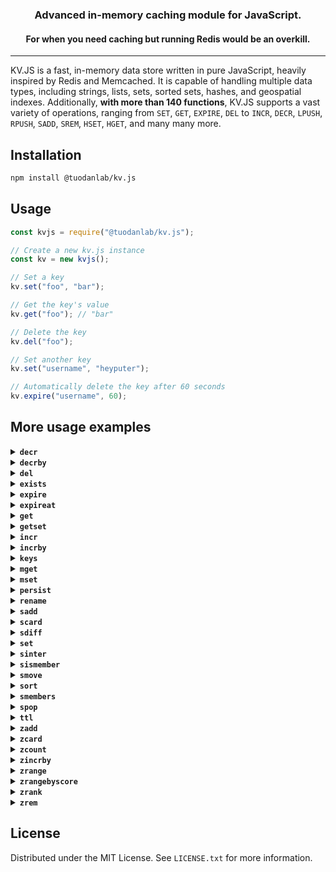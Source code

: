 <h3 align="center">Advanced in-memory caching module for JavaScript.</h3>
<h4 align="center">For when you need caching but running Redis would be an overkill.</h4>
<hr>

KV.JS is a fast, in-memory data store written in pure JavaScript, heavily inspired by Redis and Memcached. It is capable of handling multiple data types, including strings, lists, sets, sorted sets, hashes, and geospatial indexes. Additionally, **with more than 140 functions**, KV.JS supports a vast variety of operations, ranging from `SET`, `GET`, `EXPIRE`, `DEL` to `INCR`, `DECR`, `LPUSH`, `RPUSH`, `SADD`, `SREM`, `HSET`, `HGET`, and many many more.

## Installation

```bash
npm install @tuodanlab/kv.js
```

## Usage

```javascript
const kvjs = require("@tuodanlab/kv.js");

// Create a new kv.js instance
const kv = new kvjs();

// Set a key
kv.set("foo", "bar");

// Get the key's value
kv.get("foo"); // "bar"

// Delete the key
kv.del("foo");

// Set another key
kv.set("username", "heyputer");

// Automatically delete the key after 60 seconds
kv.expire("username", 60);
```

## More usage examples

<details>
  <summary><strong><code>decr</code></strong></summary>

```javascript
// Assuming the key 'counter' has been set, decrement the value of the key by 1
kv.decr("counter");
```

</details>

<details>
  <summary><strong><code>decrby</code></strong></summary>

```javascript
// Assuming the key 'counter' has been set, decrement the value of the key by 5 (output: -5)
kv.decrby("counter", 5);

// Assuming the key 'counter' has been set, decrement the value of the key by -3 (output: 3)
kv.decrby("counter", -3);

// Assuming the key 'counter' has been set, decrement the value of the key by 10 (output: -7)
kv.decrby("counter", 10);

// Assuming the key 'counter' has been set, decrement the value of the key by 0 (output: 0)
kv.decrby("counter", 0);

// Assuming the key 'counter' has been set, decrement the value of the key by -7 (output: 4)
kv.decrby("counter", -7);
```

</details>

<details>
  <summary><strong><code>del</code></strong></summary>

Delete specified key(s). If a key does not exist, it is ignored.

```javascript
// Delete a single key ("key1"), returns 1 if the key was deleted, 0 if it did not exist or has expired.
kv.del("key1");

// Delete multiple keys ("key2" and "key3"), returns the number of keys deleted (0, 1, or 2) depending on which keys existed and were not expired.
kv.del("key2", "key3");

// Attempt to delete a non-existent key ("nonExistentKey"), returns 0 since the key does not exist.
kv.del("nonExistentKey");

// Attempt to delete an expired key ("expiredKey"), returns 0 if the key has expired.
kv.del("expiredKey");

// Delete multiple keys ("key4", "key5", "key6"), returns the number of keys deleted (0 to 3) depending on which keys existed and were not expired.
kv.del("key4", "key5", "key6");
```

</details>

<details>
  <summary><strong><code>exists</code></strong></summary>

Check if one or more keys exist.

```javascript
// Check if a single key ("key1") exists, returns 1 if the key exists and is not expired, 0 otherwise.
kv.exists("key1");

// Check if multiple keys ("key2" and "key3") exist, returns the number of existing keys (0, 1, or 2) that are not expired.
kv.exists("key2", "key3");

// Check if a non-existent key ("nonExistentKey") exists, returns 0 since the key does not exist.
kv.exists("nonExistentKey");

// Check if an expired key ("expiredKey") exists, returns 0 if the key has expired.
kv.exists("expiredKey");

// Check if multiple keys ("key4", "key5", "key6") exist, returns the number of existing keys (0 to 3) that are not expired.
kv.exists("key4", "key5", "key6");
```

</details>

<details>
  <summary><strong><code>expire</code></strong></summary>

```javascript
// Set a key's time to live in seconds without any option
kv.expire("username", 60);

// Set a key's time to live in seconds only if the key does not have an expiry time
kv.expire("username", 120, { NX: true });

// Set a key's time to live in seconds only if the key already has an expiry time
kv.expire("username", 180, { XX: true });

// Set a key's time to live in seconds only if the key's expiry time is greater than the specified time
kv.expire("username", 240, { GT: true });

// Set a key's time to live in seconds only if the key's expiry time is less than the specified time
kv.expire("username", 300, { LT: true });
```

</details>

<details>
  <summary><strong><code>expireat</code></strong></summary>

```javascript
// Set the TTL for key "user1" to expire in 30 seconds.
kv.expireat("user1", Math.floor(Date.now() / 1000) + 30);

// Set the TTL for key "user2" to expire at a specific UNIX timestamp (e.g. 1700000000), only if the key does not already have an expiry time.
kv.expireat("user2", 1700000000, { NX: true });

// Set the TTL for key "user3" to expire in 45 seconds, only if the key already has an expiry time.
kv.expireat("user3", Math.floor(Date.now() / 1000) + 45, { XX: true });

// Set the TTL for key "user4" to expire in 60 seconds, only if the new TTL is greater than the current TTL.
kv.expireat("user4", Math.floor(Date.now() / 1000) + 60, { GT: true });

// Set the TTL for key "user5" to expire in 15 seconds, only if the new TTL is less than the current TTL.
kv.expireat("user5", Math.floor(Date.now() / 1000) + 15, { LT: true });

// Set the TTL for key "user6" to expire at a specific UNIX timestamp (e.g. 1705000000), only if the key already have an expiry time.
kv.expireat("user6", 1705000000, { XX: true });

// Set the TTL for key "user7" to expire in 90 seconds, only if the key does not already have an expiry time.
kv.expireat("user7", Math.floor(Date.now() / 1000) + 90, { NX: true });

// Set the TTL for key "user8" to expire at a specific UNIX timestamp (e.g. 1710000000), only if the new TTL is greater than the current TTL.
kv.expireat("user8", 1710000000, { GT: true });

// Set the TTL for key "user9" to expire in 120 seconds, only if the new TTL is less than the current TTL.
kv.expireat("user9", Math.floor(Date.now() / 1000) + 120, { LT: true });

// Set the TTL for key "user10" to expire in 5 seconds.
kv.expireat("user10", Math.floor(Date.now() / 1000) + 5);
```

</details>

<details>
  <summary><strong><code>get</code></strong></summary>
  
  Get the value of a key.
  
  ```javascript
  // Example 1: Get the value of an existing key
  kv.get('username'); // Returns the value associated with the key 'username'

// Example 2: Get the value of a non-existent key
kv.get('nonexistent'); // Returns null

// Example 3: Get the value of an expired key (assuming 'expiredKey' was set with an expiration)
kv.get('expiredKey'); // Returns null

// Example 4: Get the value of a key after updating its value
kv.set('color', 'red'); // Sets the key 'color' to the value 'red'
kv.get('color'); // Returns 'red'

// Example 5: Get the value of a key after deleting it (assuming 'deletedKey' was previously set)
kv.delete('deletedKey'); // Deletes the key 'deletedKey'
kv.get('deletedKey'); // Returns null

````
</details>

<details>
<summary><strong><code>getset</code></strong></summary>

```javascript
// Set initial values for key.
kv.set("username", "John");

// Replace the value of "username" with "Alice" and return the old value ("John").
kv.getset("username", "Alice"); // Returns "John"

// Replace the value of "nonExistentKey" with "Bob" and return the old value (null).
kv.getset("nonExistentKey", "Bob"); // Returns null

````

</details>

<details>
  <summary><strong><code>incr</code></strong></summary>

```javascript
// Increment the value of an existing key ("key1") by 1, returns the new value of the key.
kv.incr("key1");

// Increment the value of a non-existing key ("nonExistentKey"), returns 1 as the new value of the key (since it's initialized as 0 and incremented by 1).
kv.incr("nonExistentKey");

// Increment the value of an expired key ("expiredKey"), if the key has expired, it will be treated as a new key, returns 1 as the new value of the key.
kv.incr("expiredKey");

// Increment the value of an existing key ("key2") with a non-numeric value, throws an error.
kv.incr("key2"); // Assuming "key2" has a non-numeric value

// Increment the value of an existing key ("key3") with a numeric value, returns the incremented value of the key.
kv.incr("key3"); // Assuming "key3" has a numeric value
```

</details>

<details>
  <summary><strong><code>incrby</code></strong></summary>

```javascript
// Increment the value of a key by 5 (assuming the key does not exist or its value is an integer)
kv.incrby("counter", 5);

// Increment the value of a key by -3 (assuming the key does not exist or its value is an integer)
kv.incrby("counter", -3);

// Increment the value of a key by 10 (assuming the key does not exist or its value is an integer)
kv.incrby("counter", 10);

// Increment the value of a key by 0 (assuming the key does not exist or its value is an integer)
kv.incrby("counter", 0);

// Increment the value of a key by -7 (assuming the key does not exist or its value is an integer)
kv.incrby("counter", -7);
```

</details>

<details>
  <summary><strong><code>keys</code></strong></summary>

```javascript
// Find all keys matching the pattern 'user:*' (assuming some keys matching the pattern exist)
kv.keys("user:*");

// Find all keys matching the pattern 'product:*' (assuming some keys matching the pattern exist)
kv.keys("product:*");

// Find all keys matching the pattern '*:email' (assuming some keys matching the pattern exist)
kv.keys("*:email");

// Find all keys matching the pattern 'username' (assuming some keys matching the pattern exist)
kv.keys("username");
```

</details>

<details>
  <summary><strong><code>mget</code></strong></summary>

```javascript
// Retrieve the values of key 'username'
kv.mget("username");

// Retrieve the values of keys 'username' and 'email' (assuming they exist)
kv.mget("username", "email");
```

</details>

<details>
  <summary><strong><code>mset</code></strong></summary>

```javascript
// Set the values of keys 'username' and 'email' to 'johndoe' and 'johndoe@example.com', respectively
kv.mset("username", "johndoe", "email", "johndoe@example.com");

// Set the values of keys 'counter' and 'score' to 0 and 100, respectively
kv.mset("counter", 0, "score", 100);
```

</details>

<details>
  <summary><strong><code>persist</code></strong></summary>

```javascript
// Remove the expiration from the key "key1".
kv.persist("key1");
```

</details>

<details>
  <summary><strong><code>rename</code></strong></summary>

```javascript
// Rename the key 'username' to 'email' (assuming 'username' exists)
kv.rename("username", "email");
```

</details>

<details>
  <summary><strong><code>sadd</code></strong></summary>

Add one or more members to a set stored at key.

```javascript
// add a member to a set
kv.sadd("set1", "member1"); // Output: true

// add multiple members to a set
kv.sadd("set1", "member2", "member3"); // Output: true

// print the members of a set
kv.smembers("set1"); // Output: ['member1', 'member2', 'member3']

// add a member to a set that already contains the member
kv.sadd("set1", "member1"); // Output: false

// add a member to a non-existent set
kv.sadd("set2", "member1"); // Output: true
```

</details>

<details>
  <summary><strong><code>scard</code></strong></summary>

Returns the number of members of the set stored at key.

```javascript
// add a few members to a set
kv.sadd("set1", "member1", "member2", "member3"); // Output: true
// print the number of members in a set
kv.scard("set1"); // Output: 3
```

</details>

<details>
  <summary><strong><code>sdiff</code></strong></summary>

This method retrieves the members of a set that are present in the first set but not in any of the subsequent sets, and returns them as a new set.

```javascript
// add a few members to a set
kv.sadd("set1", "member1", "member2", "member3"); // Output: true
// add a few members to a second set
kv.sadd("set2", "member2", "member3", "member4"); // Output: true
// print the members of the first set that are not in the second set
kv.sdiff("set1", "set2"); // Output: ['member1']
```

</details>

<details>
  <summary><strong><code>set</code></strong></summary>

Set the string value of a key with optional NX/XX/GET/EX/PX/EXAT/PXAT/KEEPTTL, GET, and expiration options.

```javascript
// Set a basic key-value pair
kv.set("username", "john_doe"); // Output: true

// Set a key-value pair only if the key does not already exist (NX option)
kv.set("username", "jane_doe", { NX: true });

// Set a key-value pair only if the key already exists (XX option)
kv.set("email", "jane@example.com", { XX: true });

// Set a key-value pair with an expiration time in seconds (EX option)
kv.set("session_token", "abc123", { EX: 3600 });

// Get the existing value and set a new value for a key (GET option)
kv.set("username", "mary_smith", { GET: true });

// Set a key-value pair with an expiration time in milliseconds (PX option)
kv.set("temp_data", "42", { PX: 1000 });

// Set a key-value pair with an expiration time at a specific Unix timestamp in seconds (EXAT option)
kv.set("event_data", "event1", { EXAT: 1677649420 });

// Set a key-value pair with an expiration time at a specific Unix timestamp in milliseconds (PXAT option)
kv.set("event_data2", "event2", { PXAT: 1677649420000 });

// Set a key-value pair and keep the original TTL if the key already exists (KEEPTTL option)
kv.set("username", "alice_wonder", { KEEPTTL: true });

// Set a key-value pair with multiple options (NX, EX, and GET options)
kv.set("new_user", "carol_baker", { NX: true, EX: 7200, GET: true });
```

</details>

<details>
  <summary><strong><code>sinter</code></strong></summary>

This method retrieves the members that are present in all the sets provided as arguments, and returns them as a new set representing the intersection of those sets.

```javascript
// add a few members to a set
kv.sadd("set1", "member1", "member2", "member3"); // Output: true
// add a few members to a second set
kv.sadd("set2", "member2", "member3", "member4"); // Output: true
// print the members that are present in both sets
kv.sinter("set1", "set2"); // Output: ['member2', 'member3']
```

</details>

<details>
  <summary><strong><code>sismember</code></strong></summary>

This method determines if a given value is a member of a set.

```javascript
// add a few members to a set
kv.sadd("set1", "member1", "member2", "member3"); // Output: true
// check if a member is present in a set
kv.sismember("set1", "member1"); // Output: true
// check if a member is not present in a set
kv.sismember("set1", "member4"); // Output: false
```

</details>

<details>
  <summary><strong><code>smove</code></strong></summary>

This method moves a member from one set to another.

```javascript
// add a few members to a set
kv.sadd("set1", "member1", "member2", "member3"); // Output: true
// add a few members to a second set
kv.sadd("set2", "member4", "member5", "member6"); // Output: true
// move a member from one set to another
kv.smove("set1", "set2", "member1"); // Output: true
// print the members of the first set
kv.smembers("set1"); // Output: ['member2', 'member3']
// print the members of the second set
kv.smembers("set2"); // Output: ['member1', 'member4', 'member5', 'member6']
```

</details>

<details>
  <summary><strong><code>sort</code></strong></summary>

Sort the elements in a list, set or sorted set.

```javascript
// add a few members to a set
kv.sadd("set1", "member1", "member2", "member3"); // Output: true
// sort the members of a set
kv.sort("set1"); // Output: ['member1', 'member2', 'member3']

// add a few members to a sorted set
kv.zadd("zset1", 1, "member1", 2, "member2", 3, "member3"); // Output: true
// sort the members of a sorted set
kv.sort("zset1"); // Output: ['member1', 'member2', 'member3']

// add a few members to a list
kv.rpush("list1", "member1", "member2", "member3"); // Output: true
// sort the members of a list
kv.sort("list1"); // Output: ['member1', 'member2', 'member3']
```

</details>

<details>
  <summary><strong><code>smembers</code></strong></summary>

This method retrieves all the members of the set value stored at key.

```javascript
// add a few members to a set
kv.sadd("set1", "member1", "member2", "member3"); // Output: true
// print the members of a set
kv.smembers("set1"); // Output: ['member1', 'member2', 'member3']
```

</details>

<details>
  <summary><strong><code>spop</code></strong></summary>

Removes and returns one or multiple random members from a set.

```javascript
// add a few members to a set
kv.sadd("set1", "member1", "member2", "member3", ",member4", "member5"); // Output: true
// remove and return a random member from a set
kv.spop("set1"); // Output: one of the members
// remove and return a random member from a set
kv.spop("set1", 2); // Output: two of the remaining members
```

</details>

<details>
  <summary><strong><code>ttl</code></strong></summary>

```javascript
// Set key 'username' to 'heyputer' and set its expiration to 60 seconds
kv.set("username", "heyputer");
kv.expire("username", 60);

// Check the time-to-live of key 'username'
kv.ttl("username"); // Returns 60
```

</details>

<details>
  <summary><strong><code>zadd</code></strong></summary>

```javascript
// Add a new member 'Alice' with a score of 10 to the sorted set 'students'.
kv.zadd("students", 10, "Alice");

// Add a new member 'Bob' with a score of 25 to the sorted set 'students'.
kv.zadd("students", 25, "Bob");

// Since 'Bob' already exists in the sorted set 'students', his score is updated to 26.
kv.zadd("students", 26, "Bob");
```

</details>

<details>
  <summary><strong><code>zcard</code></strong></summary>

```javascript
// Add two members to the sorted set 'students'.
kv.zadd("students", 10, "Alice");
kv.zadd("students", 25, "Bob");

// Get the number of members in the sorted set 'students'.
kv.zcard("students"); // Output: 2
```

</details>

<details>
  <summary><strong><code>zcount</code></strong></summary>

```javascript
// Add three members to the sorted set 'students'.
kv.zadd("students", 10, "Alice");
kv.zadd("students", 25, "Bob");
kv.zadd("students", 30, "Carol");

// Get the number of members in the sorted set 'students' with a score between 10 and 25.
kv.zcount("students", 10, 25); // Output: 2
```

</details>

<details>
  <summary><strong><code>zincrby</code></strong></summary>

```javascript
// Add two members to the sorted set 'students'.
kv.zadd("students", 10, "Alice");
kv.zadd("students", 25, "Bob");

// Increment the score of member 'Alice' by 5.
kv.zincrby("students", 5, "Alice");

// Get the score of member 'Alice'.
kv.zscore("students", "Alice"); // Output: 15
```

</details>

<details>
  <summary><strong><code>zrange</code></strong></summary>

```javascript
// Add three members to the sorted set 'students'.
kv.zadd("students", 10, "Alice");
kv.zadd("students", 25, "Bob");
kv.zadd("students", 30, "Carol");

// Get the members of the sorted set 'students' with a score between 10 and 25.
kv.zrange("students", 10, 25); // Output: ['Alice', 'Bob']
```

</details>

<details>
  <summary><strong><code>zrangebyscore</code></strong></summary>

```javascript
// Add three members to the sorted set 'students'.
kv.zadd("students", 10, "Alice");
kv.zadd("students", 25, "Bob");
kv.zadd("students", 30, "Carol");

// Get the members of the sorted set 'students' with a score between 10 and 25.
kv.zrangebyscore("students", 10, 25); // Output: ['Alice', 'Bob']
```

</details>

<details>
  <summary><strong><code>zrank</code></strong></summary>

```javascript
// Add three members to the sorted set 'students'.
kv.zadd("students", 10, "Alice");
kv.zadd("students", 25, "Bob");
kv.zadd("students", 30, "Carol");

// Get the rank of member 'Bob' in the sorted set 'students'.
kv.zrank("students", "Bob"); // Output: 1
```

</details>

<details>
  <summary><strong><code>zrem</code></strong></summary>

```javascript
// Add three members to the sorted set 'students'.
kv.zadd("students", 10, "Alice");
kv.zadd("students", 25, "Bob");
kv.zadd("students", 30, "Carol");

// Remove member 'Bob' from the sorted set 'students'.
kv.zrem("students", "Bob");

// Get the members of the sorted set 'students'.
kv.zrange("students", 0, -1); // Output: [ [ 'Alice', 10 ], [ 'Carol', 30 ] ]
```

</details>

## License

Distributed under the MIT License. See `LICENSE.txt` for more information.
